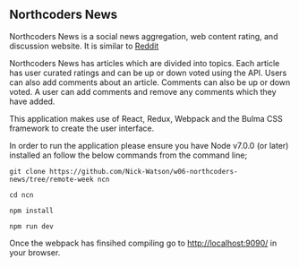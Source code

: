 ## Northcoders News

Northcoders News is a social news aggregation, web content rating, and discussion website. It is similar to [Reddit](https://www.reddit.com/)

Northcoders News has articles which are divided into topics. Each article has user curated ratings and can be up or down voted using the API.
Users can also add comments about an article. Comments can also be up or down voted. A user can add comments and remove any comments which
they have added.

This application makes use of React, Redux, Webpack and the Bulma CSS framework to create the user interface.

In order to run the application please ensure you have Node v7.0.0 (or later) installed an follow the below commands from the command line;

`````````
git clone https://github.com/Nick-Watson/w06-northcoders-news/tree/remote-week ncn

cd ncn

npm install 

npm run dev

`````````

Once the webpack has finsihed compiling go to [http://localhost:9090/](http://localhost:9090/) in your browser.
